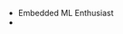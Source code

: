 - Embedded ML Enthusiast
- 

<!---
choudhury722k/choudhury722k is a ✨ special ✨ repository because its `README.md` (this file) appears on your GitHub profile.
You can click the Preview link to take a look at your changes.
--->

